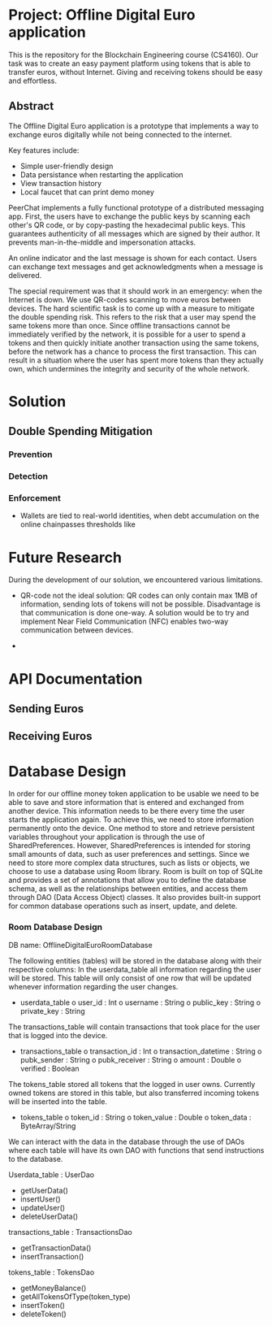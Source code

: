 # Project: Offline Digital Euro application

This is the repository for the Blockchain Engineering course (CS4160). Our task was to create an easy payment platform using tokens that is able to transfer euros, without Internet. Giving and receiving tokens should be easy and effortless. 

## Abstract
The Offline Digital Euro application is a prototype that implements a way to exchange euros digitally while not being connected to the internet. 

Key features include:
- Simple user-friendly design
- Data persistance when restarting the application
- View transaction history
- Local faucet that can print demo money

PeerChat implements a fully functional prototype of a distributed messaging app. First, the users have to exchange the public keys by scanning each other's QR code, or by copy-pasting the hexadecimal public keys. This guarantees authenticity of all messages which are signed by their author. It prevents man-in-the-middle and impersonation attacks.

An online indicator and the last message is shown for each contact. Users can exchange text messages and get acknowledgments when a message is delivered.


The special requirement was that it should work in an emergency: when the Internet is down. We use QR-codes scanning to move euros between devices. The hard scientific task is to come up with a measure to mitigate the double spending risk. This refers to the risk that a user may spend the same tokens more than once. Since offline transactions cannot be immediately verified by the network, it is possible for a user to spend a tokens and then quickly initiate another transaction using the same tokens, before the network has a chance to process the first transaction. This can result in a situation where the user has spent more tokens than they actually own, which undermines the integrity and security of the whole network. 

# Solution


## Double Spending Mitigation

### Prevention

### Detection

### Enforcement
- Wallets are tied to real-world identities, when debt accumulation on the online chainpasses thresholds like  


# Future Research
During the development of our solution, we encountered various limitations.

- QR-code not the ideal solution:
QR codes can only contain max 1MB of information, sending lots of tokens will not be possible. Disadvantage is that communication is done one-way.
A solution would be to try and implement Near Field Communication (NFC) enables two-way communication between devices.

- 


# API Documentation

## Sending Euros


## Receiving Euros


# Database Design

In order for our offline money token application to be usable we need to be able to save and store information that is entered and exchanged from another device. This information needs to be there every time the user starts the application again. To achieve this, we need to store information permanently onto the device. 
One method to store and retrieve persistent variables throughout your application is through the use of SharedPreferences. However, SharedPreferences is intended for storing small amounts of data, such as user preferences and settings. Since we need to store more complex data structures, such as lists or objects, we choose to use a database using Room library. Room is built on top of SQLite and provides a set of annotations that allow you to define the database schema, as well as the relationships between entities, and access them through DAO (Data Access Object) classes. It also provides built-in support for common database operations such as insert, update, and delete.

### Room Database Design

DB name: OfflineDigitalEuroRoomDatabase

The following entities (tables) will be stored in the database along with their respective columns:
In the userdata_table all information regarding the user will be stored. This table will only consist of one row that will be updated whenever information regarding the user changes.

-	userdata_table
o	user_id : Int
o	username : String
o	public_key : String
o	private_key : String

The transactions_table will contain transactions that took place for the user that is logged into the device. 

-	transactions_table
o	transaction_id : Int
o	transaction_datetime : String
o	pubk_sender : String
o	pubk_receiver : String
o	amount : Double
o	verified : Boolean

The tokens_table stored all tokens that the logged in user owns. Currently owned tokens are stored in this table, but also transferred incoming tokens will be inserted into the table.

-	tokens_table
o	token_id : String
o	token_value : Double
o	token_data : ByteArray/String

We can interact with the data in the database through the use of DAOs where each table will have its own DAO with functions that send instructions to the database.

Userdata_table : UserDao 
-	getUserData()
-	insertUser()
-	updateUser()
-	deleteUserData()

transactions_table : TransactionsDao
-	getTransactionData()
-	insertTransaction()

tokens_table : TokensDao
-	getMoneyBalance()
-	getAllTokensOfType(token_type)
-	insertToken()
-	deleteToken()



